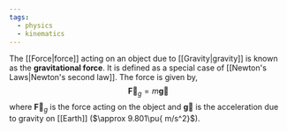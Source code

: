 ```yaml
---
tags:
  - physics
  - kinematics
---
```

The [[Force|force]] acting on an object due to [[Gravity|gravity]] is known as the **gravitational force**. It is defined as a special case of [[Newton's Laws|Newton's second law]]. The force is given by,
$$
\mathbf{\vec{F}}_{g}=m\mathbf{\vec{g}}
$$
where $\mathbf{\vec{F}}_{g}$ is the force acting on the object and $\mathbf{\vec{g}}$ is the acceleration due to gravity on [[Earth]] ($\approx 9.801\pu{ m/s^2}$). 